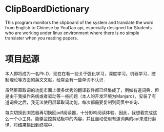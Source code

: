 # ClipBoardDictionary
This program monitors the clipboard of the system and translate the word from English to Chinese by YouDao api, especially designed for Students who are working under linux environment where there is no simple translater when you reading papers.

# 项目起源
本人即将成为一名Ph.D，现在在看一些关于强化学习，深度学习，机器学习，控制理论等方面的英文文献，经常会有一些单词不认识．

虽然屏幕取词的功能市面上很多优秀的翻译软件都已经集成了，例如有道词典．但是由于我操作系统或者驱动等一些问题（本人的开发环境为Manjaro），安装了有道词典之后，我无法使用屏幕取词功能，每次都需要复制到网页中查询．

每次切换到浏览器再切换回pdf阅读器，十分影响阅读体验．因此，我想着完成这么一个小工具，能够监控剪贴板中的内容，并且自动使用有道词典的api来进行翻译．将结果输出到终端中．


